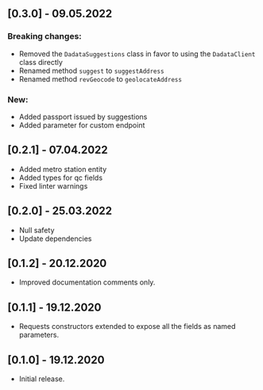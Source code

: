 ## [0.3.0] - 09.05.2022

### Breaking changes:
- Removed the `DadataSuggestions` class in favor to using the `DadataClient` class directly 
- Renamed method `suggest` to `suggestAddress`
- Renamed method `revGeocode` to `geolocateAddress`

### New:
* Added passport issued by suggestions
* Added parameter for custom endpoint

## [0.2.1] - 07.04.2022

* Added metro station entity
* Added types for qc fields
* Fixed linter warnings

## [0.2.0] - 25.03.2022

* Null safety
* Update dependencies

## [0.1.2] - 20.12.2020

* Improved documentation comments only.

## [0.1.1] - 19.12.2020

* Requests constructors extended to expose all the fields as named parameters.

## [0.1.0] - 19.12.2020

* Initial release.
